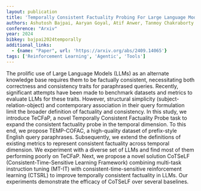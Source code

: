 ```yaml
---
layout: publication
title: 'Temporally Consistent Factuality Probing For Large Language Models'
authors: Ashutosh Bajpai, Aaryan Goyal, Atif Anwer, Tanmoy Chakraborty
conference: "Arxiv"
year: 2024
bibkey: bajpai2024temporally
additional_links:
  - {name: "Paper", url: 'https://arxiv.org/abs/2409.14065'}
tags: ['Reinforcement Learning', 'Agentic', 'Tools']
---
```

The prolific use of Large Language Models (LLMs) as an alternate knowledge
base requires them to be factually consistent, necessitating both correctness
and consistency traits for paraphrased queries. Recently, significant attempts
have been made to benchmark datasets and metrics to evaluate LLMs for these
traits. However, structural simplicity (subject-relation-object) and
contemporary association in their query formulation limit the broader
definition of factuality and consistency. In this study, we introduce TeCFaP, a
novel Temporally Consistent Factuality Probe task to expand the consistent
factuality probe in the temporal dimension. To this end, we propose TEMP-COFAC,
a high-quality dataset of prefix-style English query paraphrases. Subsequently,
we extend the definitions of existing metrics to represent consistent
factuality across temporal dimension. We experiment with a diverse set of LLMs
and find most of them performing poorly on TeCFaP. Next, we propose a novel
solution CoTSeLF (Consistent-Time-Sensitive Learning Framework) combining
multi-task instruction tuning (MT-IT) with consistent-time-sensitive
reinforcement learning (CTSRL) to improve temporally consistent factuality in
LLMs. Our experiments demonstrate the efficacy of CoTSeLF over several
baselines.
